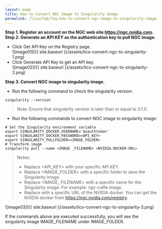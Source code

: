 ```yaml
---
layout: page
title: How to Convert NGC Image to Singularity Image 
permalink: /lico/faq/faq-how-to-convert-ngc-image-to-singularity-image
---
```

**Step 1. Register an account on the NGC web site <https://ngc.nvidia.com>.**   
**Step 2. Generate an API KEY as the authentication key to pull NGC image.**  
- Click Get API Key on the Registry page.  
![image01]({{ site.baseurl }}/assets/lico-convert-ngc-to-singularity-1.png)  
- Click Generate API Key to get an API key.  
![image02]({{ site.baseurl }}/assets/lico-convert-ngc-to-singularity-2.png) 

**Step 3. Convert NGC image to singularity image.** 
- Run the following command to check the singularity version:

```
singularity --version
```

> Note: Ensure that singularity version is later than or equal to 3.1.0.

- Run the following commands to convert NGC image to singularity image:

```
# Set the Singularity environment variable
export SINGULARITY_DOCKER_USERNAME='$oauthtoken'
export SINGULARITY_DOCKER_PASSWORD=<API_KEY>
export SINGULARITY_PULLFOLDER=<IMAGE_FOLDER>
# Transform image
singularity pull --name <IMAGE _FILENAME> <NVIDIA-DOCKER-URL>
```

> Notes:  
> - Replace <API_KEY> with your specific API KEY.  
> - Replace <IMAGE_FOLDER> with a specific folder to save the Singularity image.  
> - Replace <IMAGE_ FILENAME> with a specific name for the Singularity image. For example: ngc-caffe.image.  
> - Replace <NVIDIA-DOCKER-URL> with a specific URL of the NVIDIA docker. You can get the NVIDIA docker from https://ngc.nvidia.com/registry.   

![image03]({{ site.baseurl }}/assets/lico-convert-ngc-to-singularity-3.png)  

If the commands above are executed successfully, you will see the singularity image IMAGE_FILENAME under IMAGE_FOLDER.